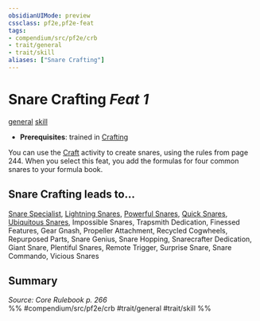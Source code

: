 ```yaml
---
obsidianUIMode: preview
cssclass: pf2e,pf2e-feat
tags:
- compendium/src/pf2e/crb
- trait/general
- trait/skill
aliases: ["Snare Crafting"]
---
```

# Snare Crafting  *Feat 1*  
[general](/rules/traits/general.md)  [skill](/rules/traits/skill.md)  

- **Prerequisites**: trained in [Crafting](/compendium/skills.md#Crafting)

You can use the [Craft](/rules/actions/craft.md) activity to create snares, using the rules from page 244. When you select this feat, you add the formulas for four common snares to your formula book.

## Snare Crafting leads to...

[Snare Specialist](/compendium/feats/snare-specialist.md), [Lightning Snares](/compendium/feats/lightning-snares.md), [Powerful Snares](/compendium/feats/powerful-snares.md), [Quick Snares](/compendium/feats/quick-snares.md), [Ubiquitous Snares](/compendium/feats/ubiquitous-snares.md), Impossible Snares, Trapsmith Dedication, Finessed Features, Gear Gnash, Propeller Attachment, Recycled Cogwheels, Repurposed Parts, Snare Genius, Snare Hopping, Snarecrafter Dedication, Giant Snare, Plentiful Snares, Remote Trigger, Surprise Snare, Snare Commando, Vicious Snares

## Summary

*Source: Core Rulebook p. 266*  
%% #compendium/src/pf2e/crb #trait/general #trait/skill %%